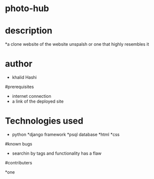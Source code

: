 # photo-hub
# description

*a clone website of the website unspalsh or one that highly resembles it

# author
* khalid Hashi

#prerequisites
* internet connection
* a link of the deployed site

# Technologies used

* python
*django framework
*psql database
*html
*css

#known bugs

* searchin by tags and functionality has a flaw

#contributers

*one

